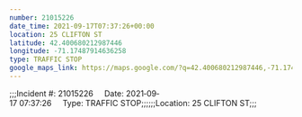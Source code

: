 ```yaml
---
number: 21015226
date_time: 2021-09-17T07:37:26+00:00
location: 25 CLIFTON ST
latitude: 42.400680212987446
longitude: -71.17487914636258
type: TRAFFIC STOP
google_maps_link: https://maps.google.com/?q=42.400680212987446,-71.17487914636258
---
```


;;;Incident #: 21015226     Date: 2021‐09‐17 07:37:26     Type: TRAFFIC STOP;;;;;;Location: 25 CLIFTON ST;;;
